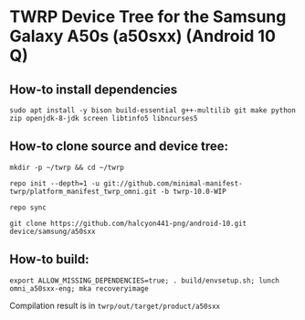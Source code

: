 # TWRP Device Tree for the Samsung Galaxy A50s (a50sxx) (Android 10 Q)

## How-to install dependencies
```
sudo apt install -y bison build-essential g++-multilib git make python zip openjdk-8-jdk screen libtinfo5 libncurses5
```

## How-to clone source and device tree:

```
mkdir -p ~/twrp && cd ~/twrp
```
```
repo init --depth=1 -u git://github.com/minimal-manifest-twrp/platform_manifest_twrp_omni.git -b twrp-10.0-WIP
```
```
repo sync
```
```
git clone https://github.com/halcyon441-png/android-10.git    device/samsung/a50sxx
```
## How-to build:

```
export ALLOW_MISSING_DEPENDENCIES=true; . build/envsetup.sh; lunch omni_a50sxx-eng; mka recoveryimage
```
Сompilation result is in ```twrp/out/target/product/a50sxx```



